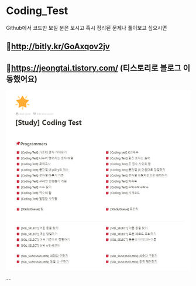 # Coding_Test

Github에서 코드만 보실 분은 보시고 혹시 정리된 문제나 풀이보고 싶으시면 

## 🚀http://bitly.kr/GoAxqov2jv
## 🚀https://jeongtai.tistory.com/  (티스토리로 블로그 이동했어요)

![1593344189043](assets/1593344189043.png)

--
